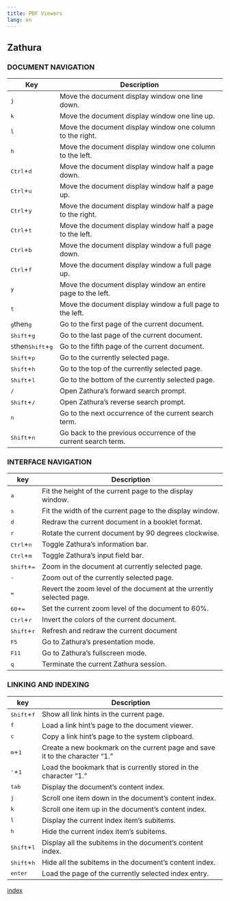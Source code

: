 ```yaml
---
title: PDF Viewers
lang: en
---
```


## Zathura

### DOCUMENT NAVIGATION 
| Key                                           | Description                                                    |
|-----------------------------------------------|----------------------------------------------------------------|
| <kbd>j</kbd>                                  | Move the document display window one line down.                |
| <kbd>k</kbd>                                  | Move the document display window one line up.                  |
| <kbd>l</kbd>                                  | Move the document display window one column to the right.      |
| <kbd>h</kbd>                                  | Move the document display window one column to the left.       |
| <kbd>Ctrl</kbd>+<kbd>d</kbd>                  | Move the document display window half a page down.             |
| <kbd>Ctrl</kbd>+<kbd>u</kbd>                  | Move the document display window half a page up.               |
| <kbd>Ctrl</kbd>+<kbd>y</kbd>                  | Move the document display window half a page to the right.     |
| <kbd>Ctrl</kbd>+<kbd>t</kbd>                  | Move the document display window half a page to the left.      |
| <kbd>Ctrl</kbd>+<kbd>b</kbd>                  | Move the document display window a full page down.             |
| <kbd>Ctrl</kbd>+<kbd>f</kbd>                  | Move the document display window a full page up.               |
| <kbd>y</kbd>                                  | Move the document display window an entire page to the left.   |
| <kbd>t</kbd>                                  | Move the document display window a full page to the left.      |
| <kbd>g</kbd>then<kbd>g</kbd>                  | Go to the first page of the current document.                  |
| <kbd>Shift</kbd>+<kbd>g</kbd>                 | Go to the last page of the current document.                   |
| <kbd>5</kbd>then<kbd>Shift</kbd>+<kbd>g</kbd> | Go to the fifth page of the current document.                  |
| <kbd>Shift</kbd>+<kbd>p</kbd>                 | Go to the currently selected page.                             |
| <kbd>Shift</kbd>+<kbd>h</kbd>                 | Go to the top of the currently selected page.                  |
| <kbd>Shift</kbd>+<kbd>l</kbd>                 | Go to the bottom of the currently selected page.               |
| <kbd>/</kbd>                                  | Open Zathura’s forward search prompt.                          |
| <kbd>Shift</kbd>+<kbd>/</kbd>                 | Open Zathura’s reverse search prompt.                          |
| <kbd>n</kbd>                                  | Go to the next occurrence of the current search term.          |
| <kbd>Shift</kbd>+<kbd>n</kbd>                 | Go back to the previous occurrence of the current search term. |

### INTERFACE NAVIGATION
| key                           | Description                                                          |
|-------------------------------|----------------------------------------------------------------------|
| <kbd>a</kbd>                  | Fit the height of the current page to the display window.            |
| <kbd>s</kbd>                  | Fit the width of the current page to the display window.             |
| <kbd>d</kbd>                  | Redraw the current document in a booklet format.                     |
| <kbd>r</kbd>                  | Rotate the current document by 90 degrees clockwise.                 |
| <kbd>Ctrl</kbd>+<kbd>n</kbd>  | Toggle Zathura’s information bar.                                    |
| <kbd>Ctrl</kbd>+<kbd>m</kbd>  | Toggle Zathura’s input field bar.                                    |
| <kbd>Shift</kbd>+<kbd>=</kbd> | Zoom in the document at currently selected page.                     |
| <kbd>-</kbd>                  | Zoom out of the currently selected page.                             |
| <kbd>=</kbd>                  | Revert the zoom level of the document at the urrently selected page. |
| <kbd>60</kbd>+<kbd>=</kbd>    | Set the current zoom level of the document to 60%.                   |
| <kbd>Ctrl</kbd>+<kbd>r</kbd>  | Invert the colors of the current document.                           |
| <kbd>Shift</kbd>+<kbd>r</kbd> | Refresh and redraw the current document                              |
| <kbd>F5</kbd>                 | Go to Zathura’s presentation mode.                                   |
| <kbd>F11</kbd>                | Go to Zathura’s fullscreen mode.                                     |
| <kbd>q</kbd>                  | Terminate the current Zathura session.                               |

### LINKING AND INDEXING
| key                           | Description                                                                 |
|-------------------------------|-----------------------------------------------------------------------------|
| <kbd>Shift</kbd>+<kbd>f</kbd> | Show all link hints in the current page.                                    |
| <kbd>f</kbd>                  | Load a link hint’s page to the document viewer.                             |
| <kbd>c</kbd>                  | Copy a link hint’s page to the system clipboard.                            |
| <kbd>m</kbd>+<kbd>1</kbd>     | Create a new bookmark on the current page and save it to the character “1.” |
| <kbd>'</kbd>+<kbd>1</kbd>     | Load the bookmark that is currently stored in the character “1.”            |
| <kbd>tab</kbd>                | Display the document’s content index.                                       |
| <kbd>j</kbd>                  | Scroll one item down in the document’s content index.                       |
| <kbd>k</kbd>                  | Scroll one item up in the document’s content index.                         |
| <kbd>l</kbd>                  | Display the current index item’s subitems.                                  |
| <kbd>h</kbd>                  | Hide the current index item’s subitems.                                     |
| <kbd>Shift</kbd>+<kbd>l</kbd> | Display all the subitems in the document’s content index.                   |
| <kbd>Shift</kbd>+<kbd>h</kbd> | Hide all the subitems in the document’s content index.                      |
| <kbd>enter</kbd>              | Load the page of the currently selected index entry.                        |


[index](index.md)

